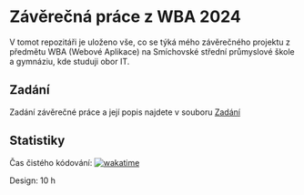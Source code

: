 # Závěrečná práce z WBA 2024
V tomot repozitáři je uloženo vše, co se týká mého závěrečného projektu z předmětu WBA (Webové Aplikace) na Smíchovské střední průmyslové škole a gymnáziu, kde studuji obor IT.

## Zadání
Zadání závěrečné práce a její popis najdete v souboru [Zadání](Zadani.md)

## Statistiky
Čas čistého kódování: <a href="https://wakatime.com/badge/user/018d5a1c-ea5b-423c-811b-534e168f1e6e/project/018e2ed8-6350-4340-9496-de5070f7cc69"><img src="https://wakatime.com/badge/user/018d5a1c-ea5b-423c-811b-534e168f1e6e/project/018e2ed8-6350-4340-9496-de5070f7cc69.svg" alt="wakatime"></a>

Design: 10 h
